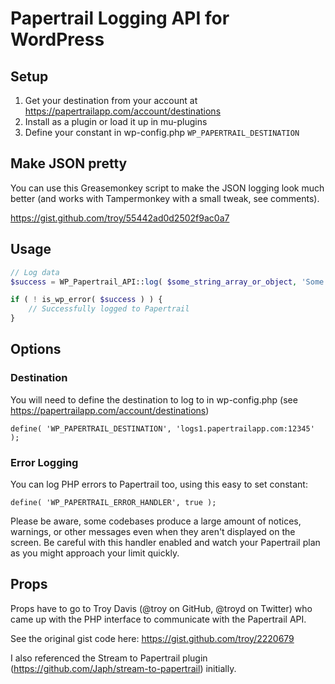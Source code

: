 # Papertrail Logging API for WordPress

## Setup

1. Get your destination from your account at https://papertrailapp.com/account/destinations
2. Install as a plugin or load it up in mu-plugins
3. Define your constant in wp-config.php `WP_PAPERTRAIL_DESTINATION`

## Make JSON pretty

You can use this Greasemonkey script to make the JSON logging look much better (and works with Tampermonkey with a small tweak, see comments).

https://gist.github.com/troy/55442ad0d2502f9ac0a7

## Usage

```php
// Log data
$success = WP_Papertrail_API::log( $some_string_array_or_object, 'Some optional identifier' );

if ( ! is_wp_error( $success ) ) {
    // Successfully logged to Papertrail
}
```

## Options

### Destination

You will need to define the destination to log to in wp-config.php (see https://papertrailapp.com/account/destinations)

`define( 'WP_PAPERTRAIL_DESTINATION', 'logs1.papertrailapp.com:12345' );`

### Error Logging

You can log PHP errors to Papertrail too, using this easy to set constant:

`define( 'WP_PAPERTRAIL_ERROR_HANDLER', true );`

Please be aware, some codebases produce a large amount of notices, warnings, or other messages even when they aren't displayed on the screen. Be careful with this handler enabled and watch your Papertrail plan as you might approach your limit quickly.

## Props

Props have to go to Troy Davis (@troy on GitHub, @troyd on Twitter) who came up with the PHP interface to communicate with the Papertrail API.

See the original gist code here: https://gist.github.com/troy/2220679

I also referenced the Stream to Papertrail plugin (https://github.com/Japh/stream-to-papertrail) initially.
